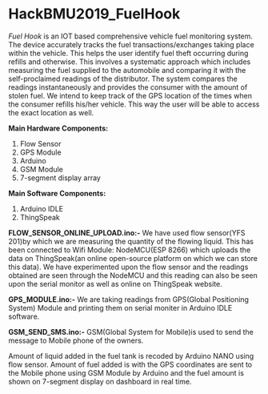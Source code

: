 # HackBMU2019_FuelHook

*Fuel Hook* is an IOT based comprehensive vehicle fuel monitoring system. 
The device accurately tracks the fuel transactions/exchanges taking place within the vehicle. 
This helps the user identify fuel theft occurring during refills and otherwise. 
This involves a systematic approach which includes measuring the fuel 
supplied to the automobile and comparing it with the self-proclaimed readings of the distributor. 
The system compares the readings instantaneously and provides the consumer with the amount of stolen fuel.
We intend to keep track of the GPS location of the times when the consumer refills his/her vehicle. 
This way the user will be able to access the exact location as well.

**Main Hardware Components:**
1.	Flow Sensor
2.	GPS Module
3.	Arduino
4.	GSM Module
5.	7-segment display array

**Main Software Components:**
1.	Arduino IDLE
2.	ThingSpeak

**FLOW_SENSOR_ONLINE_UPLOAD.ino:-**
We have used flow sensor(YFS 201)by which we are measuring the quantity of the flowing liquid. This has been connected to Wifi Module: NodeMCU(ESP 8266) which uploads the data on ThingSpeak(an online open-source platform on which we can store this data). We have experimented upon the flow sensor and the readings obtained are seen through the NodeMCU and this reading can also be seen upon the serial monitor as well as online on ThingSpeak website.

**GPS_MODULE.ino:-**
We are taking readings from GPS(Global Positioning System) Module and printing them on serial moniter in Arduino IDLE software.

**GSM_SEND_SMS.ino:-**
GSM(Global System for Mobile)is used to send the message to Mobile phone of the owners.

Amount of liquid added in the fuel tank is recoded by Arduino NANO using flow sensor. Amount of fuel added is with the GPS coordinates are sent to the Mobile phone using GSM Module by Arduino and the fuel amount is shown on 7-segment display on dashboard in real time.

